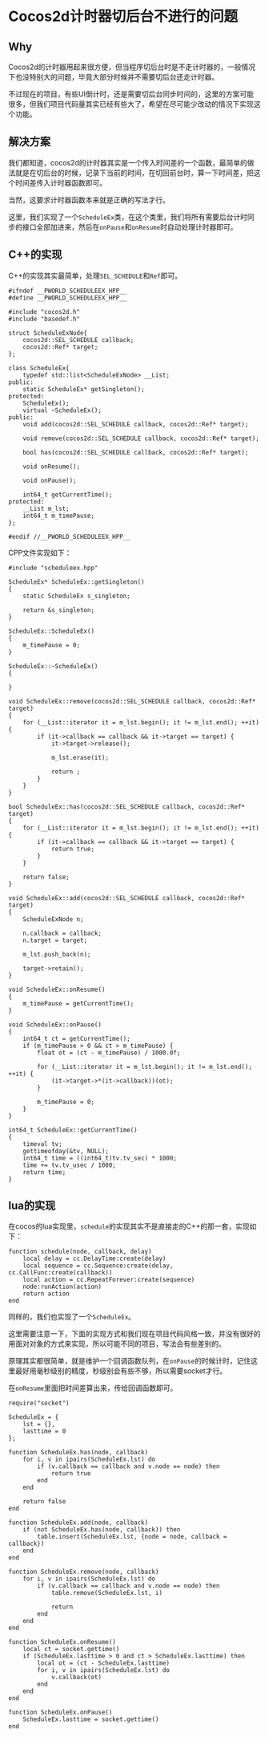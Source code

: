 # Cocos2d计时器切后台不进行的问题

Why
---
Cocos2d的计时器用起来很方便，但当程序切后台时是不走计时器的，一般情况下也没特别大的问题，毕竟大部分时候并不需要切后台还走计时器。

不过现在的项目，有些UI倒计时，还是需要切后台同步时间的，这里的方案可能很多，但我们项目代码量其实已经有些大了，希望在尽可能少改动的情况下实现这个功能。


解决方案
---
我们都知道，cocos2d的计时器其实是一个传入时间差的一个函数，最简单的做法就是在切后台的时候，记录下当前的时间，在切回前台时，算一下时间差，把这个时间差传入计时器函数即可。

当然，这要求计时器函数本来就是正确的写法才行。

这里，我们实现了一个``ScheduleEx``类，在这个类里，我们将所有需要后台计时同步的接口全部加进来，然后在``onPause``和``onResume``时自动处理计时器即可。

C++的实现
---
C++的实现其实最简单，处理``SEL_SCHEDULE``和``Ref``即可。

```
#ifndef __PWORLD_SCHEDULEEX_HPP__
#define __PWORLD_SCHEDULEEX_HPP__

#include "cocos2d.h"
#include "basedef.h"

struct ScheduleExNode{
    cocos2d::SEL_SCHEDULE callback;
    cocos2d::Ref* target;
};

class ScheduleEx{
    typedef std::list<ScheduleExNode> __List;
public:
    static ScheduleEx* getSingleton();
protected:
    ScheduleEx();
    virtual ~ScheduleEx();
public:
    void add(cocos2d::SEL_SCHEDULE callback, cocos2d::Ref* target);
    
    void remove(cocos2d::SEL_SCHEDULE callback, cocos2d::Ref* target);
    
    bool has(cocos2d::SEL_SCHEDULE callback, cocos2d::Ref* target);
    
    void onResume();
    
    void onPause();
    
    int64_t getCurrentTime();
protected:
    __List m_lst;
    int64_t m_timePause;
};

#endif //__PWORLD_SCHEDULEEX_HPP__
```

CPP文件实现如下：

```
#include "scheduleex.hpp"

ScheduleEx* ScheduleEx::getSingleton()
{
    static ScheduleEx s_singleton;
    
    return &s_singleton;
}

ScheduleEx::ScheduleEx()
{
    m_timePause = 0;
}

ScheduleEx::~ScheduleEx()
{
    
}

void ScheduleEx::remove(cocos2d::SEL_SCHEDULE callback, cocos2d::Ref* target)
{
    for (__List::iterator it = m_lst.begin(); it != m_lst.end(); ++it) {
        if (it->callback == callback && it->target == target) {
            it->target->release();
            
            m_lst.erase(it);
            
            return ;
        }
    }
}

bool ScheduleEx::has(cocos2d::SEL_SCHEDULE callback, cocos2d::Ref* target)
{
    for (__List::iterator it = m_lst.begin(); it != m_lst.end(); ++it) {
        if (it->callback == callback && it->target == target) {
            return true;
        }
    }
    
    return false;
}

void ScheduleEx::add(cocos2d::SEL_SCHEDULE callback, cocos2d::Ref* target)
{
    ScheduleExNode n;
    
    n.callback = callback;
    n.target = target;
    
    m_lst.push_back(n);
    
    target->retain();
}

void ScheduleEx::onResume()
{
    m_timePause = getCurrentTime();
}

void ScheduleEx::onPause()
{
    int64_t ct = getCurrentTime();
    if (m_timePause > 0 && ct > m_timePause) {
        float ot = (ct - m_timePause) / 1000.0f;
        
        for (__List::iterator it = m_lst.begin(); it != m_lst.end(); ++it) {
            (it->target->*(it->callback))(ot);
        }
        
        m_timePause = 0;
    }
}

int64_t ScheduleEx::getCurrentTime()
{
    timeval tv;
    gettimeofday(&tv, NULL);
    int64_t time = ((int64_t)tv.tv_sec) * 1000;
    time += tv.tv_usec / 1000;
    return time;
}
```

lua的实现
---
在cocos的lua实现里，``schedule``的实现其实不是直接走的C++的那一套，实现如下：

```
function schedule(node, callback, delay)
    local delay = cc.DelayTime:create(delay)
    local sequence = cc.Sequence:create(delay, cc.CallFunc:create(callback))
    local action = cc.RepeatForever:create(sequence)
    node:runAction(action)
    return action
end
```

同样的，我们也实现了一个``ScheduleEx``。

这里需要注意一下，下面的实现方式和我们现在项目代码风格一致，并没有很好的用面对对象的方式来实现，所以可能不同的项目，写法会有些差别的。

原理其实都很简单，就是维护一个回调函数队列，在``onPause``的时候计时，记住这里最好用毫秒级别的精度，秒级别会有些不够，所以需要socket才行。

在``onResume``里面把时间差算出来，传给回调函数即可。

```
require("socket")  

ScheduleEx = {
	lst = {},
	lasttime = 0
};

function ScheduleEx.has(node, callback)
	for i, v in ipairs(ScheduleEx.lst) do
		if (v.callback == callback and v.node == node) then
			return true
		end
	end

	return false
end

function ScheduleEx.add(node, callback)
	if (not ScheduleEx.has(node, callback)) then
		table.insert(ScheduleEx.lst, {node = node, callback = callback})
	end
end

function ScheduleEx.remove(node, callback)
	for i, v in ipairs(ScheduleEx.lst) do
		if (v.callback == callback and v.node == node) then
			table.remove(ScheduleEx.lst, i)

			return 
		end
	end
end

function ScheduleEx.onResume()
	local ct = socket.gettime()
	if (ScheduleEx.lasttime > 0 and ct > ScheduleEx.lasttime) then
		local ot = (ct - ScheduleEx.lasttime)
		for i, v in ipairs(ScheduleEx.lst) do
			v.callback(ot)
		end
	end
end

function ScheduleEx.onPause()
	ScheduleEx.lasttime = socket.gettime()
end 
```